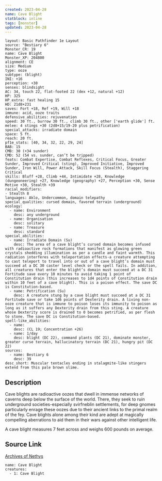 ```yaml
---
created: 2023-04-28
name: Cave Blight
statblock: inline
tags: [monster]
updated: 2023-04-28
---
```

```statblock
layout: Basic Pathfinder 1e Layout
source: "Bestiary 6"
Monster_CR: 19
name: Cave Blight
Monster_XP: 204800
alignment: CE
size: Medium
type: ooze
subtype: (blight)
INI: +16
perception: +30
senses: blindsight
AC: 34, touch 22, flat-footed 22 (dex +12, natural +12)
HP: 325
HP_extra: fast healing 15
HD: 21d8+231
saves: Fort +18, Ref +19, Will +18
immune: acid, ooze traits
defensive_abilities: rejuvenation
speed: 30 ft., burrow 30 ft., climb 30 ft., other ['earth glide'] ft.
melee: 4 stings +30 (2d8+15/19-20 plus petrification)
special_attacks: irradiate domain
space: 5 ft.
reach: 20 ft.
pf1e_stats: [40, 34, 32, 22, 29, 24]
BAB: 15
CMB: 30 (+34 sunder)
CMD: 52 (54 vs. sunder, can’t be tripped)
feats: Combat Expertise, Combat Reflexes, Critical Focus, Greater Sunder, Improved Critical (sting), Improved Initiative, Improved Sunder, Iron Will, Power Attack, Skill Focus (Stealth), Staggering Critical
skills: Bluff +28, Climb +44, Intimidate +28, Knowledge (dungeoneering) +27, Knowledge (geography) +27, Perception +30, Sense Motive +30, Stealth +39
racial_modifiers:
- Stealth 8
languages: Aklo, Undercommon, domain telepathy
special_qualities: cursed domain, favored terrain (underground)
ecology:
  - name: Environment
    desc: any underground
  - name: Organisation
    desc: solitary
  - name: Treasure
    desc: standard
special_abilities:
  - name: Irradiate Domain (Su)
    desc: The area of a cave blight’s cursed domain becomes infused with radioactive rock formations that manifest as glowing green crystals shedding illumination as per a candle and faint warmth. This radiation interferes with teleportation effects-a creature attempting to cast teleport to travel into or out of a cave blight’s domain must succeed at a DC 30 caster level check or the spell fails. In addition, all creatures that enter the blight’s domain must succeed at a DC 31 Fortitude save every 10 minutes to avoid taking 1 point of Constitution drain (this increases to 1d4 points of Constitution drain within 10 feet of a cave blight). This is a poison effect. The save DC is Constitution-based.
  - name: Petrification (Su)
    desc: A creature stung by a cave blight must succeed at a DC 31 Fortitude save or take 1d6 points of Dexterity drain. A living non-ooze creature that is immune to poison loses its immunity to poison as long as it suffers any Dexterity drain from this sting. A creature whose Dexterity score is drained to 0 becomes petrified, as per flesh to stone. The save DC is Constitution-based.
spell-like_abilities:
  - name:
    desc: (CL 19; Concentration +26)
  - name: 1/day
    desc: blight (DC 22), command plants (DC 21), dominate monster, greater curse terrain, hallucinatory terrain (DC 21), hungry pit (DC 22)
sources:
  - name: Bestiary 6
    desc: 39
desc_short: Muscular tentacles ending in stalagmite-like stingers extend from this pale brown slime.
```
## Description
Cave blights are radioactive oozes that dwell in immense networks of caverns deep below the surface of the world. There, they seek to ruin underground societies-especially svirfneblin settlements, for deep gnomes particularly enrage these oozes due to their ancient links to the primal realm of the fey. Cave blights alone among their kind are adept at magically compelling aberrations to aid them in their wars against other intelligent life. 

A cave blight measures 7 feet across and weighs 600 pounds on average.
## Source Link
[Archives of Nethys](https://aonprd.com/MonsterDisplay.aspx?ItemName=Cave%20Blight)
```encounter-table
name: Cave Blight
creatures:
  - 1: Cave Blight
```

